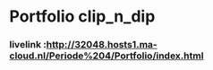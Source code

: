 # Portfolio clip_n_dip

### livelink :http://32048.hosts1.ma-cloud.nl/Periode%204/Portfolio/index.html

